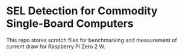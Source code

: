# SEL Detection for Commodity Single-Board Computers

This repo stores scratch files for benchmarking and measurement of current draw for Raspberry Pi Zero 2 W.
